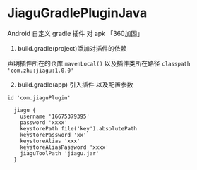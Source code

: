 # JiaguGradlePluginJava
Android 自定义 gradle 插件 对 apk 「360加固」

1. build.gradle(project)添加对插件的依赖
   
 声明插件所在的仓库 `mavenLocal()` 以及插件类所在路径 `classpath 'com.zhu:jiagu:1.0.0'`
 
 2. build.gradle(app) 引入插件 以及配置参数
  
  `id 'com.jiaguPlugin'`
  
  
```
  jiagu {
    username '16675379395'
    password 'xxxx'
    keystorePath file('key').absolutePath
    keystorePassword 'xx'
    keystoreAlias 'xxx'
    keystoreAliasPassword 'xxxx'
    jiaguToolPath 'jiagu.jar'
  }

```
  

 
 
